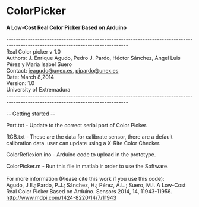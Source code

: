 ColorPicker
===========

<b>A Low-Cost Real Color Picker Based on Arduino</b>

---------------------------------------------------------------------------------------------------------------------------------<br>
Real Color picker v 1.0<br>
Authors: J. Enrique Agudo, Pedro J. Pardo, Héctor Sánchez, Ángel Luis Pérez y Maria Isabel Suero<br>
Contact: jeagudo@unex.es, pjpardo@unex.es<br>
Date: March 8,2014<br>
Version: 1.0<br>
University of Extremadura<br>
---------------------------------------------------------------------------------------------------------------------------------<br>

-- Getting started --

Port.txt - Update to the correct serial port of Color Picker.

RGB.txt  - These are the data for calibrate sensor, there are a default calibration data.
           user can update using a X-Rite Color Checker.

ColorReflexion.ino - Arduino code to upload in the prototype.

ColorPicker.m - Run this file in matlab ir order to use the Software.
<br><br>
For more information (Please cite this work if you use this code):<br>
Agudo, J.E.; Pardo, P.J.; Sánchez, H.; Pérez, Á.L.; Suero, M.I. A Low-Cost Real Color Picker Based on Arduino. Sensors 2014, 14, 11943-11956.
http://www.mdpi.com/1424-8220/14/7/11943
